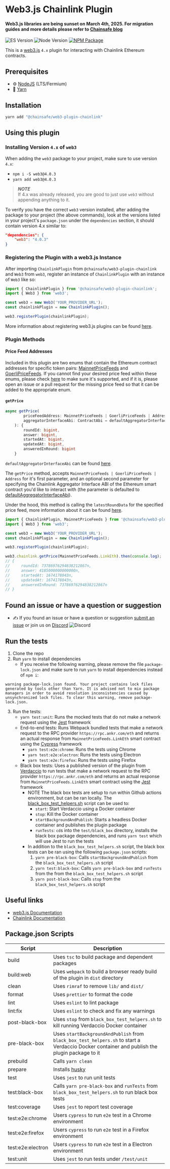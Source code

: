 # Web3.js Chainlink Plugin

#### Web3.js libraries are being sunset on March 4th, 2025. For migration guides and more details please refer to [Chainsafe blog](https://blog.chainsafe.io/web3-js-sunset/)


![ES Version](https://img.shields.io/badge/ES-2020-yellow)
![Node Version](https://img.shields.io/badge/node-18.x-green)
[![NPM Package][npm-image]][npm-url]

This is a [web3.js](https://github.com/web3/web3.js) `4.x` plugin for interacting with Chainlink Ethereum contracts.

## Prerequisites

-   :gear: [NodeJS](https://nodejs.org/) (LTS/Fermium)
-   :toolbox: [Yarn](https://yarnpkg.com/)

## Installation

```bash
yarn add "@chainsafe/web3-plugin-chainlink"
```

## Using this plugin

### Installing Version `4.x` of `web3`

When adding the `web3` package to your project, make sure to use version `4.x`:

-   `npm i -S web3@4.0.3`
-   `yarn add web3@4.0.3`

> **_NOTE_**  
> If 4.x was already released, you are good to just use `web3` without appending anything to it.

To verify you have the correct `web3` version installed, after adding the package to your project (the above commands), look at the versions listed in your project's `package.json` under the `dependencies` section, it should contain version 4.x similar to:

```json
"dependencies": {
	"web3": "4.0.3"
}
```

### Registering the Plugin with a web3.js Instance

After importing `ChainlinkPlugin` from `@chainsafe/web3-plugin-chainlink` and `Web3` from `web3`, register an instance of `ChainlinkPlugin` with an instance of `Web3` like so:

```typescript
import { ChainlinkPlugin } from '@chainsafe/web3-plugin-chainlink';
import { Web3 } from 'web3';

const web3 = new Web3('YOUR_PROVIDER_URL');
const chainlinkPlugin = new ChainlinkPlugin();

web3.registerPlugin(chainlinkPlugin);
```

More information about registering web3.js plugins can be found [here](https://docs.web3js.org/docs/guides/web3_plugin_guide/plugin_users#registering-the-plugin).

### Plugin Methods

#### Price Feed Addresses

Included in this plugin are two enums that contain the Ethereum contract addresses for specific token pairs: [MainnetPriceFeeds](https://github.com/ChainSafe/web3.js-plugin-chainlink/blob/b688d4aede593e4faf2668e565caf4882c88abc9/src/types.ts#L11) and [GoerliPriceFeeds](https://github.com/ChainSafe/web3.js-plugin-chainlink/blob/b688d4aede593e4faf2668e565caf4882c88abc9/src/types.ts#L250). If you cannot find your desired price feed within these enums, please check [here](https://docs.chain.link/docs/data-feeds/price-feeds/addresses) to make sure it's supported, and if it is, please open an issue or a pull request for the missing price feed so that it can be added to the appropriate enum.

#### `getPrice`

```typescript
async getPrice(
		priceFeedAddress: MainnetPriceFeeds | GoerliPriceFeeds | Address,
		aggregatorInterfaceAbi: ContractAbi = defaultAggregatorInterfaceAbi,
	): {
        roundId: bigint,
        answer: bigint,
        startedAt: bigint,
        updatedAt: bigint,
        answeredInRound: bigint
    }
```

`defaultAggregatorInterfaceAbi` can be found [here](https://github.com/ChainSafe/web3.js-plugin-chainlink/blob/master/src/aggregator_v3_interface_abi.ts).

The `getPrice` method, accepts `MainnetPriceFeeds | GoerliPriceFeeds | Address` for it's first parameter, and an optional second parameter for specifying the Chainlink Aggregator Interface ABI of the Ethereum smart contract you'd like to interact with (the parameter is defaulted to [defaultAggregatorInterfaceAbi](https://github.com/ChainSafe/web3.js-plugin-chainlink/blob/master/src/aggregator_v3_interface_abi.ts)).

Under the hood, this method is calling the `latestRoundData` for the specified price feed, more information about it can be found [here](https://docs.chain.link/data-feeds/price-feeds/api-reference#latestrounddata).

```typescript
import { ChainlinkPlugin, MainnetPriceFeeds } from '@chainsafe/web3-plugin-chainlink';
import { Web3 } from 'web3';

const web3 = new Web3('YOUR_PROVIDER_URL');
const chainlinkPlugin = new ChainlinkPlugin();

web3.registerPlugin(chainlinkPlugin);

web3.chainlink.getPrice(MainnetPriceFeeds.LinkEth).then(console.log);
// {
//     roundId: 73786976294838212867n,
//     answer: 4185000000000000n,
//     startedAt: 1674178043n,
//     updatedAt: 1674178043n,
//     answeredInRound: 73786976294838212867n
// }
```

## Found an issue or have a question or suggestion

-   :writing_hand: If you found an issue or have a question or suggestion [submit an issue](https://github.com/ChainSafe/web3.js-plugin-chainlink/issues/new) or join us on [Discord](https://discord.gg/yjyvFRP)
    ![Discord](https://img.shields.io/discord/593655374469660673.svg?label=Discord&logo=discord)

## Run the tests

1. Clone the repo
2. Run `yarn` to install dependencies
    - If you receive the following warning, please remove the file `package-lock.json` and make sure to run `yarn` to install dependencies instead of `npm i`:

```console
warning package-lock.json found. Your project contains lock files generated by tools other than Yarn. It is advised not to mix package managers in order to avoid resolution inconsistencies caused by unsynchronized lock files. To clear this warning, remove package-lock.json.
```

3. Run the tests:
    - `yarn test:unit`: Runs the mocked tests that do not make a network request using the [Jest](https://jestjs.io/) framework
    - End-to-end tests: Runs Webpack bundled tests that make a network request to the RPC provider `https://rpc.ankr.com/eth` and returns an actual response from `MainnetPriceFeeds.LinkEth` smart contract using the [Cypress](https://www.cypress.io/) framework
        - `yarn test:e2e:chrome`: Runs the tests using Chrome
        - `yarn test:e2e:electron`: Runs the tests using Electron
        - `yarn test:e2e:firefox`: Runs the tests using Firefox
    - Black box tests: Uses a published version of the plugin from [Verdaccio](https://verdaccio.org/) to run tests that make a network request to the RPC provider `https://rpc.ankr.com/eth` and returns an actual response from `MainnetPriceFeeds.LinkEth` smart contract using the [Jest](https://jestjs.io/) framework
        - NOTE The black box tests are setup to run within Github actions environment, but can be ran locally. The [black_box_test_helpers.sh](https://github.com/ChainSafe/web3.js-plugin-chainlink/blob/master/scripts/black_box_test_helpers.sh) script can be used to:
            - `start`: Start Verdaccio using a Docker container
            - `stop`: Kill the Docker container
            - `startBackgroundAndPublish`: Starts a headless Docker container and publishes the plugin package
            - `runTests`: `cd`s into the `test/black_box` directory, installs the black box package dependencies, and runs `yarn test` which will use Jest to run the tests
        - In addition to the `black_box_test_helpers.sh` script, the black box tests can be ran using the following `package.json` scripts:
            1. `yarn pre-black-box`: Calls `startBackgroundAndPublish` from the `black_box_test_helpers.sh` script
            2. `yarn test:black-box`: Calls `yarn pre-black-box` and `runTests` from the from the `black_box_test_helpers.sh` script
            3. `yarn post-black-box`: Calls `stop` from the `black_box_test_helpers.sh` script

## Useful links

-   [web3.js Documentation](https://docs.web3js.org/)
-   [Chainlink Documentation](https://docs.chain.link/docs)

## Package.json Scripts

| Script            | Description                                                                                                                                  |
| ----------------- | -------------------------------------------------------------------------------------------------------------------------------------------- |
| build             | Uses `tsc` to build package and dependent packages                                                                                           |
| build:web         | Uses `webpack` to build a browser ready build of the plugin in `dist` directory                                                              |
| clean             | Uses `rimraf` to remove `lib/` and `dist/`                                                                                                   |
| format            | Uses `prettier` to format the code                                                                                                           |
| lint              | Uses `eslint` to lint package                                                                                                                |
| lint:fix          | Uses `eslint` to check and fix any warnings                                                                                                  |
| post-black-box    | Uses `stop` from `black_box_test_helpers.sh` to kill running Verdaccio Docker container                                                      |
| pre-black-box     | Uses `startBackgroundAndPublish` from `black_box_test_helpers.sh` to start a Verdaccio Docker container and publish the plugin package to it |
| prebuild          | Calls `yarn clean`                                                                                                                           |
| prepare           | Installs [husky](https://github.com/typicode/husky)                                                                                          |
| test              | Uses `jest` to run unit tests                                                                                                                |
| test:black-box    | Calls `yarn pre-black-box` and `runTests` from `black_box_test_helpers.sh` to run black box tests                                            |
| test:coverage     | Uses `jest` to report test coverage                                                                                                          |
| test:e2e:chrome   | Users `cypress` to run `e2e` test in a Chrome environment                                                                                    |
| test:e2e:firefox  | Users `cypress` to run `e2e` test in a Firefox environment                                                                                   |
| test:e2e:electron | Users `cypress` to run `e2e` test in a Electron environment                                                                                  |
| test:unit         | Uses `jest` to run tests under `/test/unit`                                                                                                  |

[npm-image]: https://img.shields.io/npm/v/web3-core-method.svg
[npm-url]: https://npmjs.org/packages/web3
